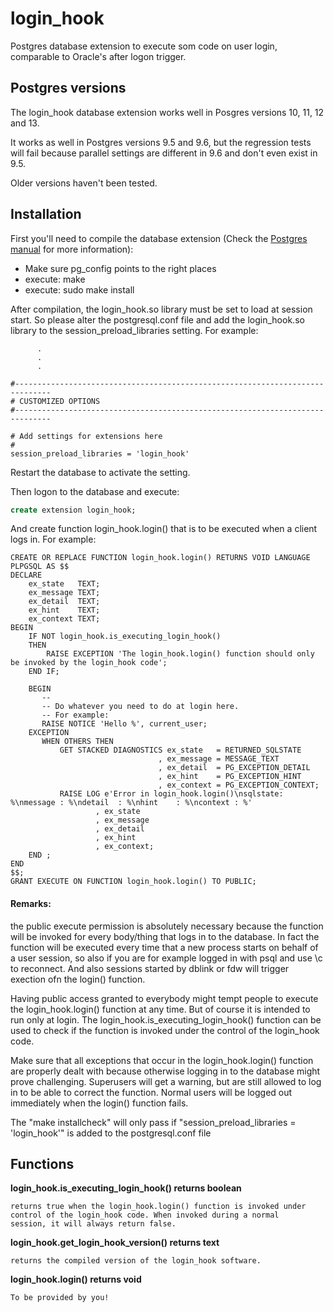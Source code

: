 # login_hook
Postgres database extension to execute som code on user login, comparable to
Oracle's after logon trigger.

## Postgres versions
The login_hook database extension works well in Posgres versions 10, 11, 12 and 13. 

It works as well in Postgres versions 9.5 and 9.6, but the regression tests will
fail because parallel settings are different in 9.6 and don't even exist in 9.5.

Older versions haven't been tested.

## Installation
First you'll need to compile the database extension (Check the
[Postgres manual](https://www.postgresql.org/docs/current/static/extend-pgxs.html) 
for more information):<br>
 - Make sure pg_config points to the right places<br>
 - execute: make<br>
 - execute: sudo make install<br>

After compilation, the login_hook.so library must be set to load at session
start. So please alter the postgresql.conf file and add the login\_hook.so
library to the session\_preload\_libraries setting. For example:

```
      .
      .
      .

#------------------------------------------------------------------------------
# CUSTOMIZED OPTIONS
#------------------------------------------------------------------------------

# Add settings for extensions here
#
session_preload_libraries = 'login_hook'
```
 
Restart the database to activate the setting.
 
Then logon to the database and execute:
 
```SQL
create extension login_hook;
```

And create function login_hook.login() that is to be executed when a client
logs in. For example:

```PLpgSQL
CREATE OR REPLACE FUNCTION login_hook.login() RETURNS VOID LANGUAGE PLPGSQL AS $$
DECLARE
    ex_state   TEXT;
    ex_message TEXT;
    ex_detail  TEXT;
    ex_hint    TEXT;
    ex_context TEXT;
BEGIN
	IF NOT login_hook.is_executing_login_hook()
	THEN
	    RAISE EXCEPTION 'The login_hook.login() function should only be invoked by the login_hook code';
	END IF;
	
	BEGIN
	   -- 
	   -- Do whatever you need to do at login here.
	   -- For example:
	   RAISE NOTICE 'Hello %', current_user;
	EXCEPTION
	   WHEN OTHERS THEN
	       GET STACKED DIAGNOSTICS ex_state   = RETURNED_SQLSTATE
	                             , ex_message = MESSAGE_TEXT
	                             , ex_detail  = PG_EXCEPTION_DETAIL
	                             , ex_hint    = PG_EXCEPTION_HINT
	                             , ex_context = PG_EXCEPTION_CONTEXT;
	       RAISE LOG e'Error in login_hook.login()\nsqlstate: %\nmessage : %\ndetail  : %\nhint    : %\ncontext : %'
	               , ex_state
	               , ex_message
	               , ex_detail
	               , ex_hint
	               , ex_context;
    END	;       
END 
$$;
GRANT EXECUTE ON FUNCTION login_hook.login() TO PUBLIC;
```
#### Remarks:
the public execute permission is absolutely necessary because the function will
be invoked for every body/thing that logs in to the database. In fact the function
will be executed every time that a new process starts on behalf of a user session,
so also if you are for example logged in with psql and use \c to reconnect. And 
also sessions started by dblink or fdw will trigger exection ofn the login()
function.

Having public access granted to everybody might tempt people to execute the
login_hook.login() function at any time. But of course it is intended to run
only at login. The login\_hook.is\_executing\_login\_hook() function can be used
to check if the function is invoked under the control of the login_hook code.

Make sure that all exceptions that occur in the login\_hook.login() function
are properly dealt with because otherwise logging in to the database might
prove challenging. Superusers will get a warning, but are still allowed to
log in to be able to correct the function. Normal users will be logged out
immediately when the login() function fails.

The "make installcheck" will only pass if "session_preload_libraries = 'login_hook'"
is added to the postgresql.conf file
## Functions
**login_hook.is_executing_login_hook() returns boolean**

    returns true when the login_hook.login() function is invoked under 
    control of the login_hook code. When invoked during a normal
    session, it will always return false.
    
**login_hook.get_login_hook_version() returns text**

    returns the compiled version of the login_hook software.
    
**login_hook.login() returns void**

    To be provided by you! 
